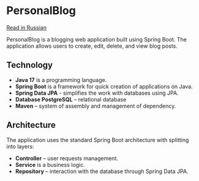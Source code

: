 # PersonalBlog

[Read in Russian](README_ru.md)

PersonalBlog is a blogging web application built using Spring Boot. The application allows users to create, edit, delete, and view blog posts.

## Technology

- **Java 17** is a programming language.
- **Spring Boot** is a framework for quick creation of applications on Java.
- **Spring Data JPA** - simplifies the work with databases using JPA.
- **Database PostgreSQL** – relational database
- **Maven** – system of assembly and management of dependency.

## Architecture

The application uses the standard Spring Boot architecture with splitting into layers:

- **Controller** – user requests management.
- **Service** is a business logic.
- **Repository** – interaction with the database through Spring Data JPA.

